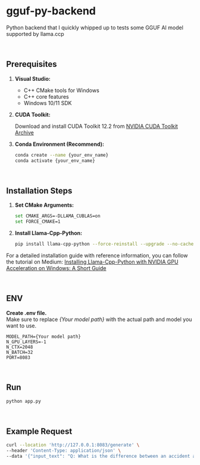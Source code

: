 # gguf-py-backend

Python backend that I quickly whipped up to tests some GGUF AI model supported by llama.ccp

<br>

## Prerequisites

1. **Visual Studio:**

   - C++ CMake tools for Windows
   - C++ core features
   - Windows 10/11 SDK

2. **CUDA Toolkit:**

   Download and install CUDA Toolkit 12.2 from [NVIDIA CUDA Toolkit Archive](https://developer.nvidia.com/cuda-12-2-0-download-archive?target_os=Windows)


3. **Conda Environment (Recommend):**
   ```bash
   conda create --name {your_env_name}
   conda activate {your_env_name}
   ```
<br>

## Installation Steps

1. **Set CMake Arguments:**

   ```bash
   set CMAKE_ARGS=-DLLAMA_CUBLAS=on
   set FORCE_CMAKE=1

   ```

2. **Install Llama-Cpp-Python:**
   ```bash
   pip install llama-cpp-python --force-reinstall --upgrade --no-cache-dir
   ```

For a detailed installation guide with reference information, you can follow the tutorial on Medium: [Installing Llama-Cpp-Python with NVIDIA GPU Acceleration on Windows: A Short Guide](https://medium.com/@piyushbatra1999/installing-llama-cpp-python-with-nvidia-gpu-acceleration-on-windows-a-short-guide-0dfac475002d)

<br>

## ENV
**Create .env file.** \
Make sure to replace *{Your model path}* with the actual path and model you want to use.
```env
MODEL_PATH={Your model path}
N_GPU_LAYERS=-1
N_CTX=2048
N_BATCH=32
PORT=8083
```
<br>

## Run
```bash
python app.py
```

<br>

## Example Request
```bash
curl --location 'http://127.0.0.1:8083/generate' \
--header 'Content-Type: application/json' \
--data '{"input_text": "Q: What is the difference between an accident and a coincidence. A: ", "max_tokens": 72}'
```